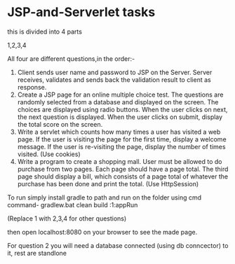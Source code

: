 # JSP-and-Serverlet tasks
this is divided into 4 parts

1,2,3,4

All four are different questions,in the order:-

1. Client sends user name and password to JSP on the Server. Server receives, validates and
sends back the validation result to client as response.
2. Create a JSP page for an online multiple choice test. The questions are randomly selected
from a database and displayed on the screen. The choices are displayed using radio buttons.
When the user clicks on next, the next question is displayed. When the user clicks on submit,
display the total score on the screen.
3. Write a servlet which counts how many times a user has visited a web page. If the user is
visiting the page for the first time, display a welcome message. If the user is re-visiting the
page, display the number of times visited. (Use cookies)
4. Write a program to create a shopping mall. User must be allowed to do purchase from two
pages. Each page should have a page total. The third page should display a bill, which consists
of a page total of whatever the purchase has been done and print the total. (Use HttpSession) 

To run simply install gradle to path and run on the folder using cmd command- 
gradlew.bat clean build :1:appRun

(Replace 1 with 2,3,4 for other questions)

then open localhost:8080 on your browser to see the made page.

For question 2 you will need a database connected (using db conncector) to it, rest are standlone


